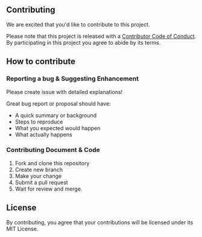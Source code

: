 ## Contributing
We are excited that you'd like to contribute to this project.

Please note that this project is released with a [Contributor Code of Conduct](CODE_OF_CONDUCT.md). By participating in this project you agree to abide by its terms.

## How to contribute

### Reporting a bug & Suggesting Enhancement
Please create issue with detailed explanations!

Great bug report or proposal should have:
- A quick summary or background
- Steps to reproduce
- What you expected would happen
- What actually happens

### Contributing Document & Code
1. Fork and clone this repository
2. Create new branch
3. Make your change
4. Submit a pull request
5. Wait for review and merge.

## License
By contributing, you agree that your contributions will be licensed under its MIT License.
